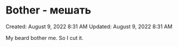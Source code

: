 # Bother - мешать

Created: August 9, 2022 8:31 AM
Updated: August 9, 2022 8:31 AM

My beard bother me.  So I cut it.